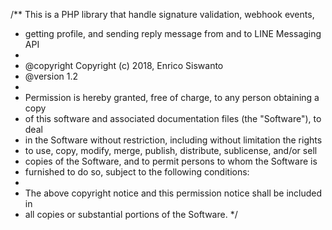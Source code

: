 /** This is a PHP library that handle signature validation, webhook events, 
 * getting profile, and sending reply message from and to LINE Messaging API
 * 
 * @copyright Copyright (c) 2018, Enrico Siswanto
 * @version 1.2
 * 
 * Permission is hereby granted, free of charge, to any person obtaining a copy
 * of this software and associated documentation files (the "Software"), to deal
 * in the Software without restriction, including without limitation the rights
 * to use, copy, modify, merge, publish, distribute, sublicense, and/or sell
 * copies of the Software, and to permit persons to whom the Software is
 * furnished to do so, subject to the following conditions:
 *
 * The above copyright notice and this permission notice shall be included in
 * all copies or substantial portions of the Software.
 */
